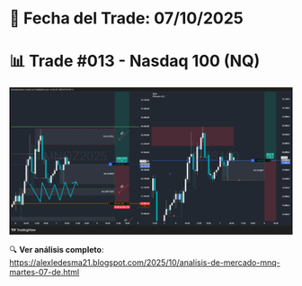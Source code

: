 # 📅 Fecha del Trade: 07/10/2025
# 📊 Trade #013 - Nasdaq 100 (NQ)

![Gráfico del Trade](trade_013.png) <!-- Asegúrate que el nombre coincida exactamente -->


🔍 **Ver análisis completo**: https://alexledesma21.blogspot.com/2025/10/analisis-de-mercado-mnq-martes-07-de.html